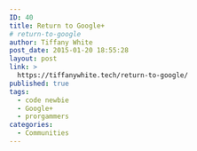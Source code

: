 ```yaml
---
ID: 40
title: Return to Google+
# return-to-google
author: Tiffany White
post_date: 2015-01-20 18:55:28
layout: post
link: >
  https://tiffanywhite.tech/return-to-google/
published: true
tags:
  - code newbie
  - Google+
  - prorgammers
categories:
  - Communities
---
```

